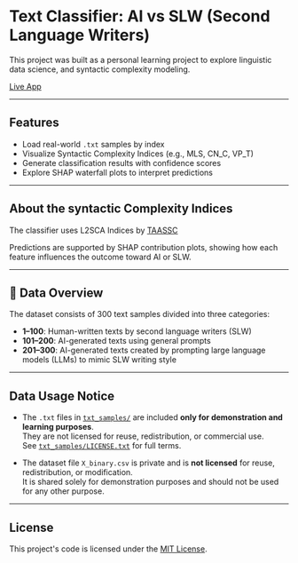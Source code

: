 # Text Classifier: AI vs SLW (Second Language Writers)
This project was built as a personal learning project to explore linguistic data science, and syntactic complexity modeling.

[Live App](https://text-classifier-cgjwcf54nng8fax4cuszie.streamlit.app/)

---

## Features

- Load real-world `.txt` samples by index
- Visualize Syntactic Complexity Indices (e.g., MLS, CN_C, VP_T)
- Generate classification results with confidence scores
- Explore SHAP waterfall plots to interpret predictions

---

## About the syntactic Complexity Indices

The classifier uses L2SCA Indices by [TAASSC](https://www.linguisticanalysistools.org/taassc.html/)

Predictions are supported by SHAP contribution plots, showing how each feature influences the outcome toward AI or SLW.

---

## 📄 Data Overview

The dataset consists of 300 text samples divided into three categories:
- **1–100**: Human-written texts by second language writers (SLW)
- **101–200**: AI-generated texts using general prompts
- **201–300**: AI-generated texts created by prompting large language models (LLMs) to mimic SLW writing style

---

## Data Usage Notice

- The `.txt` files in [`txt_samples/`](./txt_samples) are included **only for demonstration and learning purposes**.  
  They are not licensed for reuse, redistribution, or commercial use.  
  See [`txt_samples/LICENSE.txt`](./txt_samples/LICENSE.txt) for full terms.

- The dataset file `X_binary.csv` is private and is **not licensed** for reuse, redistribution, or modification.  
  It is shared solely for demonstration purposes and should not be used for any other purpose.

---

## License

This project's code is licensed under the [MIT License](./LICENSE).
